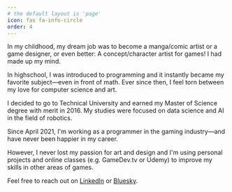 ```yaml
---
# the default layout is 'page'
icon: fas fa-info-circle
order: 4
---
```


In my childhood, my dream job was to become a manga/comic artist or a game designer, or even better: A concept/character artist for games! I had made up my mind.

In highschool, I was introduced to programming and it instantly became my favorite subject—even in front of math.
Ever since then, I feel torn between my love for computer science and art. 

I decided to go to Technical University and earned my Master of Science degree with merit in 2016. My studies were focused on data science and AI in the field of robotics.

Since April 2021, I'm working as a programmer in the gaming industry—and have never been happier in my career.

However, I never lost my passion for art and design and I'm using personal projects and online classes (e.g. GameDev.tv or Udemy) to improve my skills in other areas of games. 

Feel free to reach out on [LinkedIn](https://www.linkedin.com/in/christina-charlier-at/) or [Bluesky](https://bsky.app/profile/chriscalation.bsky.social).

